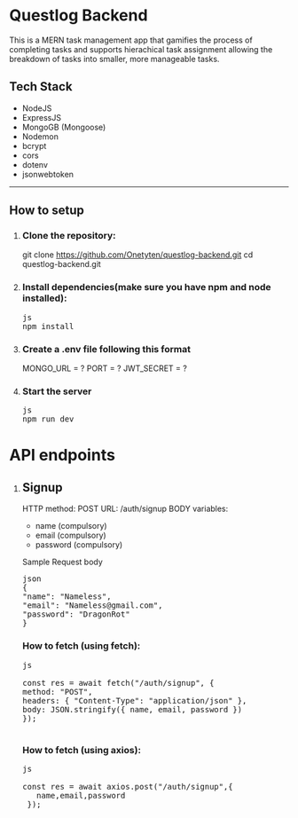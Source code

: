 # Questlog Backend

This is a MERN task management app that gamifies the process of completing tasks and supports hierachical task assignment allowing the breakdown of tasks into smaller, more manageable tasks.

## Tech Stack

- NodeJS
- ExpressJS
- MongoGB (Mongoose)
- Nodemon
- bcrypt
- cors
- dotenv
- jsonwebtoken

---

## How to setup

1. ### Clone the repository:

   git clone https://github.com/Onetyten/questlog-backend.git
   cd questlog-backend.git

2. ### Install dependencies(make sure you have npm and node installed):

   <pre>js
   npm install
   </pre>

3. ### Create a .env file following this format

   MONGO_URL = ?
   PORT = ?
   JWT_SECRET = ?

4. ### Start the server
   <pre>js
   npm run dev
   </pre>

# API endpoints

1. ## Signup

   HTTP method: POST
   URL: /auth/signup
   BODY variables:

   - name (compulsory)
   - email (compulsory)
   - password (compulsory)

   Sample Request body
    <pre>json
   {
   "name": "Nameless",
   "email": "Nameless@gmail.com",
   "password": "DragonRot"
   }
   </pre>

   ### How to fetch (using fetch):

   <pre>js
   
   const res = await fetch("/auth/signup", {
   method: "POST",
   headers: { "Content-Type": "application/json" },
   body: JSON.stringify({ name, email, password })
   });
   
   </pre>

   ### How to fetch (using axios):

   <pre>js
   
   const res = await axios.post("/auth/signup",{
      name,email,password
    });
   
   </pre>
